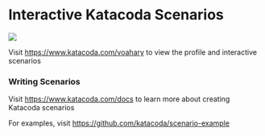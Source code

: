 # Interactive Katacoda Scenarios

[![](http://shields.katacoda.com/katacoda/voahary/count.svg)](https://www.katacoda.com/voahary "Get your profile on Katacoda.com")

Visit https://www.katacoda.com/voahary to view the profile and interactive scenarios

### Writing Scenarios
Visit https://www.katacoda.com/docs to learn more about creating Katacoda scenarios

For examples, visit https://github.com/katacoda/scenario-example
